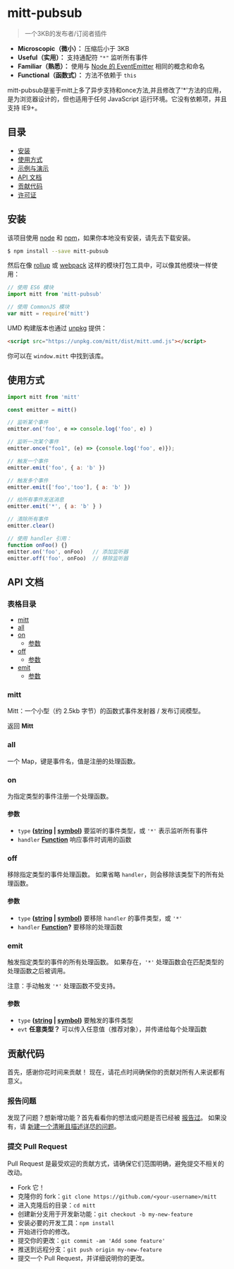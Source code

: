 # mitt-pubsub

> 一个3KB的发布者/订阅者插件

-   **Microscopic（微小）：** 压缩后小于 3KB
-   **Useful（实用）：** 支持通配符 `"*"` 监听所有事件
-   **Familiar（熟悉）：** 使用与 [Node 的 EventEmitter](https://nodejs.org/api/events.html#events_class_eventemitter) 相同的概念和命名
-   **Functional（函数式）：** 方法不依赖于 `this`

mitt-pubsub是鉴于mitt上多了异步支持和once方法,并且修改了'*'方法的应用， 是为浏览器设计的，但也适用于任何 JavaScript 运行环境。它没有依赖项，并且支持 IE9+。

## 目录

-   [安装](#install)
-   [使用方式](#usage)
-   [示例与演示](#examples--demos)
-   [API 文档](#api)
-   [贡献代码](#contribute)
-   [许可证](#license)

## 安装

该项目使用 [node](http://nodejs.org) 和 [npm](https://npmjs.com)，如果你本地没有安装，请先去下载安装。

```sh
$ npm install --save mitt-pubsub
```

然后在像 [rollup](http://rollupjs.org/) 或 [webpack](https://webpack.js.org/) 这样的模块打包工具中，可以像其他模块一样使用：

```javascript
// 使用 ES6 模块
import mitt from 'mitt-pubsub'

// 使用 CommonJS 模块
var mitt = require('mitt')
```

UMD 构建版本也通过 [unpkg](https://unpkg.com) 提供：

```html
<script src="https://unpkg.com/mitt/dist/mitt.umd.js"></script>
```

你可以在 `window.mitt` 中找到该库。

## 使用方式

```js
import mitt from 'mitt'

const emitter = mitt()

// 监听某个事件
emitter.on('foo', e => console.log('foo', e) )

// 监听一次某个事件
emitter.once("foo1", (e) => {console.log('foo', e)});

// 触发一个事件
emitter.emit('foo', { a: 'b' })

// 触发多个事件
emitter.emit(['foo','too'], { a: 'b' })

// 给所有事件发送消息
emitter.emit('*', { a: 'b' } )

// 清除所有事件
emitter.clear()

// 使用 handler 引用：
function onFoo() {}
emitter.on('foo', onFoo)   // 添加监听器
emitter.off('foo', onFoo)  // 移除监听器
```

## API 文档

<!-- 由 documentation.js 自动生成。更新文档请修改源码 -->

### 表格目录

-   [mitt](#mitt)
-   [all](#all)
-   [on](#on)
    -   [参数](#parameters)
-   [off](#off)
    -   [参数](#parameters-1)
-   [emit](#emit)
    -   [参数](#parameters-2)

### mitt

Mitt：一个小型（约 2.5kb 字节）的函数式事件发射器 / 发布订阅模型。

返回 **Mitt**

### all

一个 Map，键是事件名，值是注册的处理函数。

### on

为指定类型的事件注册一个处理函数。

#### 参数

-   `type` **([string](https://developer.mozilla.org/docs/Web/JavaScript/Reference/Global_Objects/String) \| [symbol](https://developer.mozilla.org/docs/Web/JavaScript/Reference/Global_Objects/Symbol))** 要监听的事件类型，或 `'*'` 表示监听所有事件
-   `handler` **[Function](https://developer.mozilla.org/docs/Web/JavaScript/Reference/Statements/function)** 响应事件时调用的函数

### off

移除指定类型的事件处理函数。
如果省略 `handler`，则会移除该类型下的所有处理函数。

#### 参数

-   `type` **([string](https://developer.mozilla.org/docs/Web/JavaScript/Reference/Global_Objects/String) \| [symbol](https://developer.mozilla.org/docs/Web/JavaScript/Reference/Global_Objects/Symbol))** 要移除 `handler` 的事件类型，或 `'*'`
-   `handler` **[Function](https://developer.mozilla.org/docs/Web/JavaScript/Reference/Statements/function)?** 要移除的处理函数

### emit

触发指定类型的事件的所有处理函数。
如果存在，`'*'` 处理函数会在匹配类型的处理函数之后被调用。

注意：手动触发 `'*'` 处理函数不受支持。

#### 参数

-   `type` **([string](https://developer.mozilla.org/docs/Web/JavaScript/Reference/Global_Objects/String) \| [symbol](https://developer.mozilla.org/docs/Web/JavaScript/Reference/Global_Objects/Symbol))** 要触发的事件类型
-   `evt` **任意类型？** 可以传入任意值（推荐对象），并传递给每个处理函数

## 贡献代码

首先，感谢你花时间来贡献！
现在，请花点时间确保你的贡献对所有人来说都有意义。

### 报告问题

发现了问题？想新增功能？首先看看你的想法或问题是否已经被 [报告过](../../issues)。
如果没有，请 [新建一个清晰且描述详尽的问题](../../issues/new)。

### 提交 Pull Request

Pull Request 是最受欢迎的贡献方式，请确保它们范围明确，避免提交不相关的改动。

-   Fork 它！
-   克隆你的 fork：`git clone https://github.com/<your-username>/mitt`
-   进入克隆后的目录：`cd mitt`
-   创建新分支用于开发新功能：`git checkout -b my-new-feature`
-   安装必要的开发工具：`npm install`
-   开始进行你的修改。
-   提交你的更改：`git commit -am 'Add some feature'`
-   推送到远程分支：`git push origin my-new-feature`
-   提交一个 Pull Request，并详细说明你的更改。
